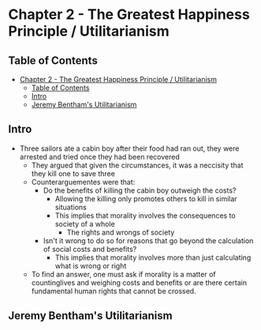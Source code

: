 # Chapter 2 - The Greatest Happiness Principle / Utilitarianism

## Table of Contents

- [Chapter 2 - The Greatest Happiness Principle / Utilitarianism](#chapter-2---the-greatest-happiness-principle--utilitarianism)
  - [Table of Contents](#table-of-contents)
  - [Intro](#intro)
  - [Jeremy Bentham's Utilitarianism](#jeremy-benthams-utilitarianism)

## Intro

- Three sailors ate a cabin boy after their food had ran out, they were arrested and tried once they had been recovered
  - They argued that given the circumstances, it was a neccisity that they kill one to save three
  - Counterarguementes were that:
    - Do the benefits of killing the cabin boy outweigh the costs?
      - Allowing the killing only promotes others to kill in similar situations
      - This implies that morality involves the consequences to society of a whole
        - The rights and wrongs of society
    - Isn't it wrong to do so for reasons that go beyond the calculation of social costs and benefits?
      - This implies that morality involves more than just calculating what is wrong or right
  - To find an answer, one must ask if morality is a matter of countinglives and weighing costs and benefits or are there certain fundamental human rights that cannot be crossed.

## Jeremy Bentham's Utilitarianism
